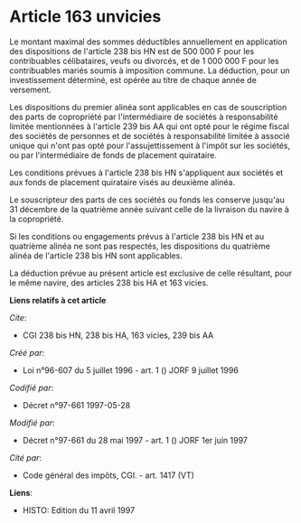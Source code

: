 # Article 163 unvicies

Le montant maximal des sommes déductibles annuellement en application des dispositions de l'article 238 bis HN est de 500 000
F pour les contribuables célibataires, veufs ou divorcés, et de 1 000 000 F pour les contribuables mariés soumis à imposition
commune. La déduction, pour un investissement déterminé, est opérée au titre de chaque année de versement.

Les dispositions du premier alinéa sont applicables en cas de souscription des parts de copropriété par l'intermédiaire de
sociétés à responsabilité limitée mentionnées à l'article 239 bis AA qui ont opté pour le régime fiscal des sociétés de
personnes et de sociétés à responsabilité limitée à associé unique qui n'ont pas opté pour l'assujettissement à l'impôt sur
les sociétés, ou par l'intermédiaire de fonds de placement quirataire.

Les conditions prévues à l'article 238 bis HN s'appliquent aux sociétés et aux fonds de placement quirataire visés au
deuxième alinéa.

Le souscripteur des parts de ces sociétés ou fonds les conserve jusqu'au 31 décembre de la quatrième année suivant celle de
la livraison du navire à la copropriété.

Si les conditions ou engagements prévus à l'article 238 bis HN et au quatrième alinéa ne sont pas respectés, les dispositions
du quatrième alinéa de l'article 238 bis HN sont applicables.

La déduction prévue au présent article est exclusive de celle résultant, pour le même navire, des articles 238 bis HA et 163
vicies.

**Liens relatifs à cet article**

_Cite_:

  - CGI 238 bis HN, 238 bis HA, 163 vicies, 239 bis AA

_Créé par_:

  - Loi n°96-607 du 5 juillet 1996 - art. 1 () JORF 9 juillet 1996

_Codifié par_:

  - Décret n°97-661 1997-05-28

_Modifié par_:

  - Décret n°97-661 du 28 mai 1997 - art. 1 () JORF 1er juin 1997

_Cité par_:

  - Code général des impôts, CGI. - art. 1417 (VT)

**Liens**:

  - HISTO: Edition du 11 avril 1997
